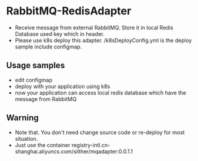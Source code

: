 # RabbitMQ-RedisAdapter

 * Receive message from external RabbitMQ. Store it in local Redis Database used key which in header.  
 * Please use k8s deploy this adapter. /k8sDeployConfig.yml is the deploy sample include configmap. 
 
## Usage samples
 * edit configmap
 * deploy with your application using k8s
 * now your application can access local redis database which have the message from RabbitMQ

## Warning
 * Note that. You don't need change source code or re-deploy for most situation.
 * Just use the container registry-intl.cn-shanghai.aliyuncs.com/slither/mqadapter:0.0.1.1
 
 
 

